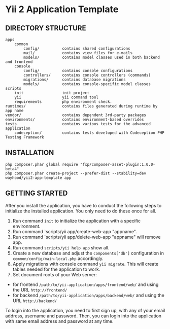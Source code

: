 Yii 2 Application Template
==========================

DIRECTORY STRUCTURE
-------------------

```
apps
    common
        config/          contains shared configurations
        mail/            contains view files for e-mails
        models/          contains model classes used in both backend and frontend
    console
        config/          contains console configurations
        controllers/     contains console controllers (commands)
        migrations/      contains database migrations
        models/          contains console-specific model classes
scripts
    init                 init project
    yii                  yii command tool
    requirements         php environment check.
runtimes/                contains files generated during runtime by app name
vendor/                  contains dependent 3rd-party packages
environments/            contains environment-based overrides
tests                    contains various tests for the advanced application
    codeception/         contains tests developed with Codeception PHP Testing Framework
```

INSTALLATION
------------
~~~
php composer.phar global require "fxp/composer-asset-plugin:1.0.0-beta4"
php composer.phar create-project --prefer-dist --stability=dev wayhood/yii2-app-template app
~~~

GETTING STARTED
---------------

After you install the application, you have to conduct the following steps to initialize
the installed application. You only need to do these once for all.

1. Run command `init` to initialize the application with a specific environment.
2. Run command `scripts/yii app/create-web-app "appname".
3. Run command `scripts/yii app/delete-web-app "appname" will remove app.
4. Run command `scripts/yii help app` show all.
5. Create a new database and adjust the `components['db']` configuration in `common/config/main-local.php` accordingly.
6. Apply migrations with console command `yii migrate`. This will create tables needed for the application to work.
7. Set document roots of your Web server:

- for frontend `/path/to/yii-application/apps/frontend/web/` and using the URL `http://frontend/`
- for backend `/path/to/yii-application/apps/backend/web/` and using the URL `http://backend/`


To login into the application, you need to first sign up, with any of your email address, username and password.
Then, you can login into the application with same email address and password at any time.
